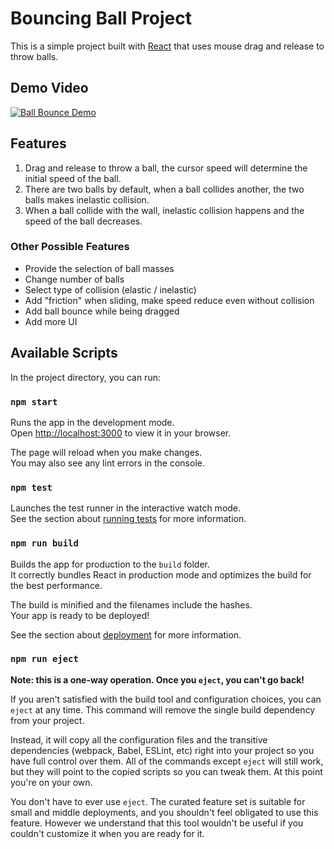 # Bouncing Ball Project

This is a simple project built with [React](https://react.dev/) that uses mouse drag and release to throw balls.


## Demo Video

[![Ball Bounce Demo](http://img.youtube.com/vi/jw5GPUy_MyI/0.jpg)](https://youtu.be/jw5GPUy_MyI)


## Features
1. Drag and release to throw a ball, the cursor speed will determine the initial speed of the ball.
2. There are two balls by default, when a ball collides another, the two balls makes inelastic collision.
3. When a ball collide with the wall, inelastic collision happens and the speed of the ball decreases.


### Other Possible Features

* Provide the selection of ball masses
* Change number of balls
* Select type of collision (elastic / inelastic)
* Add "friction" when sliding, make speed reduce even without collision
* Add ball bounce while being dragged
* Add more UI

## Available Scripts

In the project directory, you can run:

### `npm start`

Runs the app in the development mode.\
Open [http://localhost:3000](http://localhost:3000) to view it in your browser.

The page will reload when you make changes.\
You may also see any lint errors in the console.

### `npm test`

Launches the test runner in the interactive watch mode.\
See the section about [running tests](https://facebook.github.io/create-react-app/docs/running-tests) for more information.

### `npm run build`

Builds the app for production to the `build` folder.\
It correctly bundles React in production mode and optimizes the build for the best performance.

The build is minified and the filenames include the hashes.\
Your app is ready to be deployed!

See the section about [deployment](https://facebook.github.io/create-react-app/docs/deployment) for more information.

### `npm run eject`

**Note: this is a one-way operation. Once you `eject`, you can't go back!**

If you aren't satisfied with the build tool and configuration choices, you can `eject` at any time. This command will remove the single build dependency from your project.

Instead, it will copy all the configuration files and the transitive dependencies (webpack, Babel, ESLint, etc) right into your project so you have full control over them. All of the commands except `eject` will still work, but they will point to the copied scripts so you can tweak them. At this point you're on your own.

You don't have to ever use `eject`. The curated feature set is suitable for small and middle deployments, and you shouldn't feel obligated to use this feature. However we understand that this tool wouldn't be useful if you couldn't customize it when you are ready for it.

